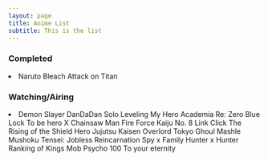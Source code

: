 ```yaml
---
layout: page
title: Anime List
subtitle: This is the list
---
```


### Completed
<li>Naruto
Bleach
Attack on Titan</li>

### Watching/Airing
<li>Demon Slayer
DanDaDan
Solo Leveling
My Hero Academia
Re: Zero
Blue Lock
To be hero X
Chainsaw Man
Fire Force
Kaiju No. 8
Link Click
The Rising of the Shield Hero
Jujutsu Kaisen
Overlord
Tokyo Ghoul
Mashle
Mushoku Tensei: Jobless Reincarnation
Spy x Family
Hunter x Hunter
Ranking of Kings
Mob Psycho 100
To your eternity</li>
